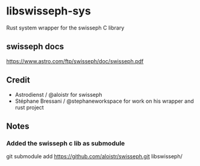 # libswisseph-sys
Rust system wrapper for the swisseph C library

## swisseph docs
https://www.astro.com/ftp/swisseph/doc/swisseph.pdf

## Credit
 * Astrodienst / @aloistr for swisseph
 * Stéphane Bressani / @stephaneworkspace for work on his wrapper and rust project

## Notes
### Added the swisseph c lib as submodule
git submodule add https://github.com/aloistr/swisseph.git libswisseph/
